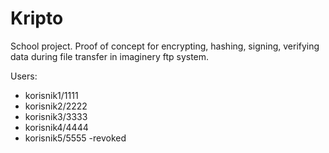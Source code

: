 # Kripto

School project.
Proof of concept for encrypting, hashing, signing, verifying data during file transfer in imaginery ftp system.

Users:
- korisnik1/1111
- korisnik2/2222
- korisnik3/3333
- korisnik4/4444
- korisnik5/5555 -revoked
